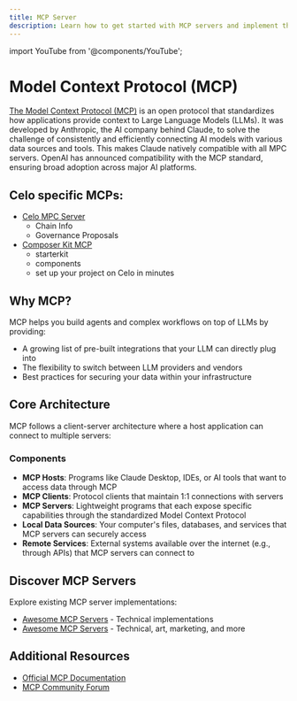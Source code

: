 ```yaml
---
title: MCP Server
description: Learn how to get started with MCP servers and implement the Model Context Protocol
---
```


import YouTube from '@components/YouTube';

# Model Context Protocol (MCP)

[The Model Context Protocol (MCP)](https://modelcontextprotocol.io/introduction) is an open protocol that standardizes how applications provide context to Large Language Models (LLMs). It was developed by Anthropic, the AI company behind Claude, to solve the challenge of consistently and efficiently connecting AI models with various data sources and tools. This makes Claude natively compatible with all MPC servers. OpenAI has announced compatibility with the MCP standard, ensuring broad adoption across major AI platforms.

## Celo specific MCPs:

- [Celo MPC Server](./celo-mcp.md)
  - Chain Info
  - Governance Proposals
- [Composer Kit MCP](./composer-mcp.md)
  - starterkit
  - components
  - set up your project on Celo in minutes

<YouTube videoId="7XInE4Ll0as"/>

## Why MCP?

MCP helps you build agents and complex workflows on top of LLMs by providing:

- A growing list of pre-built integrations that your LLM can directly plug into
- The flexibility to switch between LLM providers and vendors
- Best practices for securing your data within your infrastructure

## Core Architecture

MCP follows a client-server architecture where a host application can connect to multiple servers:

### Components

- **MCP Hosts**: Programs like Claude Desktop, IDEs, or AI tools that want to access data through MCP
- **MCP Clients**: Protocol clients that maintain 1:1 connections with servers
- **MCP Servers**: Lightweight programs that each expose specific capabilities through the standardized Model Context Protocol
- **Local Data Sources**: Your computer's files, databases, and services that MCP servers can securely access
- **Remote Services**: External systems available over the internet (e.g., through APIs) that MCP servers can connect to

## Discover MCP Servers

Explore existing MCP server implementations:

- [Awesome MCP Servers](https://mcpservers.org/) - Technical implementations
- [Awesome MCP Servers](https://github.com/punkpeye/awesome-mcp-servers) - Technical, art, marketing, and more

## Additional Resources

- [Official MCP Documentation](https://modelcontextprotocol.io/introduction)
- [MCP Community Forum](https://community.modelcontextprotocol.io)


